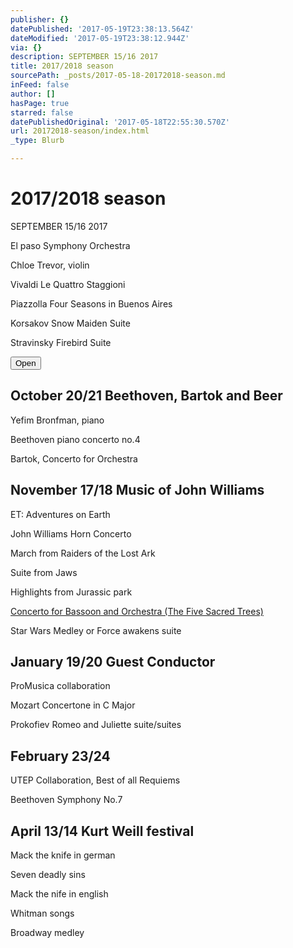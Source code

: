 ```yaml
---
publisher: {}
datePublished: '2017-05-19T23:38:13.564Z'
dateModified: '2017-05-19T23:38:12.944Z'
via: {}
description: SEPTEMBER 15/16 2017
title: 2017/2018 season
sourcePath: _posts/2017-05-18-20172018-season.md
inFeed: false
author: []
hasPage: true
starred: false
datePublishedOriginal: '2017-05-18T22:55:30.570Z'
url: 20172018-season/index.html
_type: Blurb

---
```

# **2017/2018 season**

SEPTEMBER 15/16 2017

El paso Symphony Orchestra

Chloe Trevor, violin

Vivaldi Le Quattro Staggioni

Piazzolla Four Seasons in Buenos Aires

Korsakov Snow Maiden Suite

Stravinsky Firebird Suite

<button data-role="cta" style="">Open</button>

## **October 20/21 Beethoven, Bartok and Beer**

Yefim Bronfman, piano

Beethoven piano concerto no.4

Bartok, Concerto for Orchestra

## **November 17/18 Music of John Williams**

ET: Adventures on Earth

John Williams Horn Concerto

March from Raiders of the Lost Ark

Suite from Jaws

Highlights from Jurassic park

[Concerto for Bassoon and Orchestra (The Five Sacred Trees)][0]

Star Wars Medley or Force awakens suite

## **January 19/20 Guest Conductor**

ProMusica collaboration

Mozart Concertone in C Major

Prokofiev Romeo and Juliette suite/suites

## **February 23/24**

UTEP Collaboration, Best of all Requiems

Beethoven Symphony No.7

## **April 13/14 Kurt Weill festival**

Mack the knife in german

Seven deadly sins

Mack the nife in english

Whitman songs

Broadway medley

[0]: https://en.wikipedia.org/wiki/The_Five_Sacred_Trees